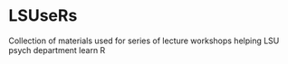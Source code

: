 # LSUseRs
Collection of materials used for series of lecture workshops helping LSU psych department learn R
